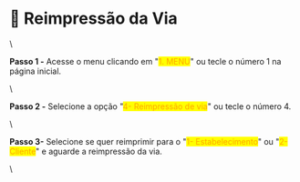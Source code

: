 # 🔄️ Reimpressão da Via

\


**Passo 1 -** Acesse o menu clicando em "<mark style="color:orange;">1. MENU</mark>" ou tecle o número 1 na página inicial.

\


**Passo 2 -** Selecione a opção "<mark style="color:orange;">4- Reimpressão de via</mark>" ou tecle o número 4.

\


**Passo 3-** Selecione se quer reimprimir para o "<mark style="color:orange;">1- Estabelecimento</mark>" ou "<mark style="color:orange;">2- Cliente</mark>" e aguarde a reimpressão da via.

\
